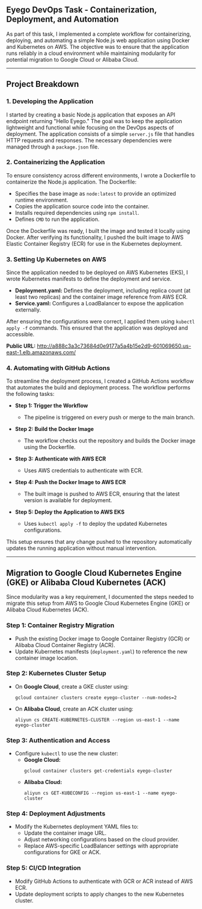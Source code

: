 ## Eyego DevOps Task - Containerization, Deployment, and Automation

As part of this task, I implemented a complete workflow for containerizing, deploying, and automating a simple Node.js web application using Docker and Kubernetes on AWS. The objective was to ensure that the application runs reliably in a cloud environment while maintaining modularity for potential migration to Google Cloud or Alibaba Cloud.

---

## Project Breakdown

### 1. Developing the Application
I started by creating a basic Node.js application that exposes an API endpoint returning "Hello Eyego." The goal was to keep the application lightweight and functional while focusing on the DevOps aspects of deployment. The application consists of a simple `server.js` file that handles HTTP requests and responses. The necessary dependencies were managed through a `package.json` file.

### 2. Containerizing the Application
To ensure consistency across different environments, I wrote a Dockerfile to containerize the Node.js application. The Dockerfile:
- Specifies the base image as `node:latest` to provide an optimized runtime environment.
- Copies the application source code into the container.
- Installs required dependencies using `npm install`.
- Defines `CMD` to run the application.

Once the Dockerfile was ready, I built the image and tested it locally using Docker. After verifying its functionality, I pushed the built image to AWS Elastic Container Registry (ECR) for use in the Kubernetes deployment.

### 3. Setting Up Kubernetes on AWS
Since the application needed to be deployed on AWS Kubernetes (EKS), I wrote Kubernetes manifests to define the deployment and service.

- **Deployment.yaml:** Defines the deployment, including replica count (at least two replicas) and the container image reference from AWS ECR.
- **Service.yaml:** Configures a LoadBalancer to expose the application externally.

After ensuring the configurations were correct, I applied them using `kubectl apply -f` commands. This ensured that the application was deployed and accessible.

**Public URL:** http://a888c3a3c73684d0e9177a5a4b15e2d9-601069650.us-east-1.elb.amazonaws.com/

### 4. Automating with GitHub Actions
To streamline the deployment process, I created a GitHub Actions workflow that automates the build and deployment process. The workflow performs the following tasks:

- **Step 1: Trigger the Workflow**
  - The pipeline is triggered on every push or merge to the main branch.

- **Step 2: Build the Docker Image**
  - The workflow checks out the repository and builds the Docker image using the Dockerfile.

- **Step 3: Authenticate with AWS ECR**
  - Uses AWS credentials to authenticate with ECR.

- **Step 4: Push the Docker Image to AWS ECR**
  - The built image is pushed to AWS ECR, ensuring that the latest version is available for deployment.

- **Step 5: Deploy the Application to AWS EKS**
  - Uses `kubectl apply -f` to deploy the updated Kubernetes configurations.

This setup ensures that any change pushed to the repository automatically updates the running application without manual intervention.

---

## Migration to Google Cloud Kubernetes Engine (GKE) or Alibaba Cloud Kubernetes (ACK)

Since modularity was a key requirement, I documented the steps needed to migrate this setup from AWS to Google Cloud Kubernetes Engine (GKE) or Alibaba Cloud Kubernetes (ACK).

### Step 1: Container Registry Migration
- Push the existing Docker image to Google Container Registry (GCR) or Alibaba Cloud Container Registry (ACR).
- Update Kubernetes manifests (`deployment.yaml`) to reference the new container image location.

### Step 2: Kubernetes Cluster Setup
- On **Google Cloud**, create a GKE cluster using:
  ```
  gcloud container clusters create eyego-cluster --num-nodes=2
  ```
- On **Alibaba Cloud**, create an ACK cluster using:
  ```
  aliyun cs CREATE-KUBERNETES-CLUSTER --region us-east-1 --name eyego-cluster
  ```

### Step 3: Authentication and Access
- Configure `kubectl` to use the new cluster:
  - **Google Cloud:**
    ```
    gcloud container clusters get-credentials eyego-cluster
    ```
  - **Alibaba Cloud:**
    ```
    aliyun cs GET-KUBECONFIG --region us-east-1 --name eyego-cluster
    ```

### Step 4: Deployment Adjustments
- Modify the Kubernetes deployment YAML files to:
  - Update the container image URL.
  - Adjust networking configurations based on the cloud provider.
  - Replace AWS-specific LoadBalancer settings with appropriate configurations for GKE or ACK.

### Step 5: CI/CD Integration
- Modify GitHub Actions to authenticate with GCR or ACR instead of AWS ECR.
- Update deployment scripts to apply changes to the new Kubernetes cluster.


